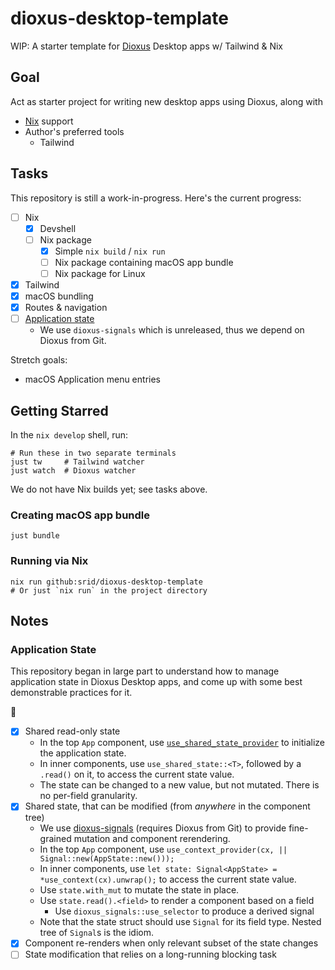 # dioxus-desktop-template

WIP: A starter template for [Dioxus](https://dioxuslabs.com/) Desktop apps w/ Tailwind & Nix

## Goal

Act as starter project for writing new desktop apps using Dioxus, along with
- [Nix](https://zero-to-nix.com/) support
- Author's preferred tools
  - Tailwind

## Tasks

This repository is still a work-in-progress. Here's the current progress:

- [ ] Nix 
  - [x] Devshell
  - [ ] Nix package
    - [x] Simple `nix build` / `nix run`
    - [ ] Nix package containing macOS app bundle
    - [ ] Nix package for Linux
- [x] Tailwind
- [x] macOS bundling
- [x] Routes & navigation
- [ ] [Application state](#application-state)
  - We use `dioxus-signals` which is unreleased, thus we depend on Dioxus from Git.

Stretch goals:

- macOS Application menu entries

## Getting Starred

In the `nix develop` shell, run:

```
# Run these in two separate terminals
just tw     # Tailwind watcher
just watch  # Dioxus watcher
```

We do not have Nix builds yet; see tasks above.

### Creating macOS app bundle

```
just bundle
```

### Running via Nix

```
nix run github:srid/dioxus-desktop-template
# Or just `nix run` in the project directory
```

## Notes

### Application State

This repository began in large part to understand how to manage application state in Dioxus Desktop apps, and come up with some best demonstrable practices for it.

🚧

- [x] Shared read-only state
  - In the top `App` component, use [`use_shared_state_provider`](https://dioxuslabs.com/learn/0.4/guide/state#state) to initialize the application state.
  - In inner components, use `use_shared_state::<T>`, followed by a `.read()` on it, to access the current state value.
  - The state can be changed to a new value, but not mutated. There is no per-field granularity.
- [x] Shared state, that can be modified (from *anywhere* in the component tree)
  - We use [dioxus-signals](https://github.com/DioxusLabs/dioxus/blob/master/packages/signals/README.md) (requires Dioxus from Git) to provide fine-grained mutation and component rerendering.
  - In the top `App` component, use `use_context_provider(cx, || Signal::new(AppState::new()));`
  - In inner components, use `let state: Signal<AppState> = *use_context(cx).unwrap();` to access the current state value.
  - Use `state.with_mut` to mutate the state in place.
  - Use `state.read().<field>` to render a component based on a field
    - Use `dioxus_signals::use_selector` to produce a derived signal
  - Note that the state struct should use `Signal` for its field type. Nested tree of `Signal`s is the idiom.
- [x] Component re-renders when only relevant subset of the state changes
- [ ] State modification that relies on a long-running blocking task
